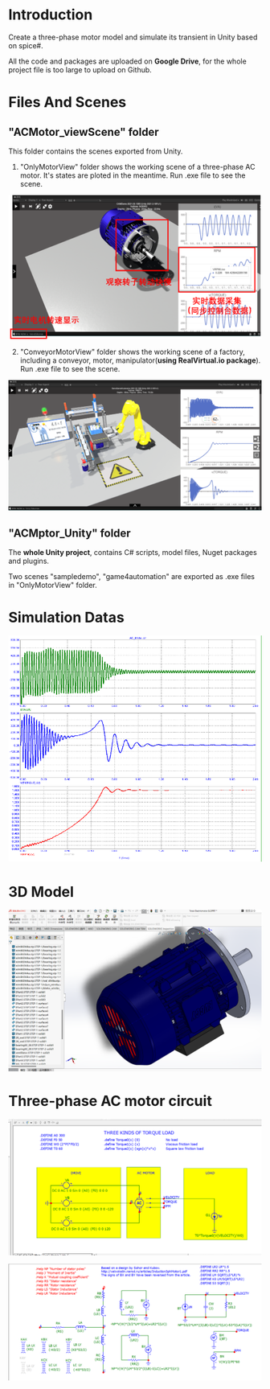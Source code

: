 # Introduction

Create a three-phase motor model and simulate its transient in Unity based on spice#.

All the code and packages are uploaded on __Google Drive__, for the whole project file is too large to upload on Github.

# Files And Scenes

## "ACMotor_viewScene" folder

This folder contains the scenes exported from Unity. 

1. "OnlyMotorView" folder shows the working scene of a three-phase AC motor. It's states are ploted in the meantime. 
Run .exe file to see the scene.

![image](https://github.com/cmczsa/3PhaseMotor-Simulation-Unity-Spicesharp/blob/master/image/simulation.png)

2. "ConveyorMotorView" folder shows the working scene of a factory, including a conveyor, motor, manipulator(__using RealVirtual.io package__). 
Run .exe file to see the scene. 

![image](https://github.com/cmczsa/3PhaseMotor-Simulation-Unity-Spicesharp/blob/master/image/simulation2.png)

## "ACMptor_Unity" folder

The __whole Unity project__, contains C# scripts, model files, Nuget packages and plugins. 

Two scenes "sampledemo", "game4automation" are exported as .exe files in "OnlyMotorView" folder.

# Simulation Datas

![image](https://github.com/cmczsa/3PhaseMotor-Simulation-Unity-Spicesharp/blob/master/image/lines.png)

# 3D Model

![image](https://github.com/cmczsa/3PhaseMotor-Simulation-Unity-Spicesharp/blob/master/image/model.png)

# Three-phase AC motor circuit

![image](https://github.com/cmczsa/3PhaseMotor-Simulation-Unity-Spicesharp/blob/master/image/circle1.png)

![image](https://github.com/cmczsa/3PhaseMotor-Simulation-Unity-Spicesharp/blob/master/image/circle2.png)

